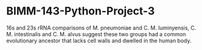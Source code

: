 # BIMM-143-Python-Project-3
16s and 23s rRNA comparisons of M. pneumoniae and C. M. luminyensis, C. M. intestinalis and C. M. alvus suggest these two groups had a common evolutionary ancestor that lacks cell walls and dwelled in the human body.
